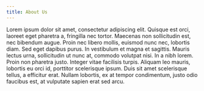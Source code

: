 ```yaml
---
title: About Us
---
```


Lorem ipsum dolor sit amet, consectetur adipiscing elit. Quisque est orci, laoreet eget pharetra a, fringilla nec tortor. Maecenas non sollicitudin est, nec bibendum augue. Proin nec libero mollis, euismod nunc nec, lobortis diam. Sed eget dapibus purus. In vestibulum et magna et sagittis. Mauris lectus urna, sollicitudin ut nunc at, commodo volutpat nisi. In a nibh lorem. Proin non pharetra justo. Integer vitae facilisis turpis. Aliquam leo mauris, lobortis eu orci id, porttitor scelerisque ipsum. Duis sit amet scelerisque tellus, a efficitur erat. Nullam lobortis, ex at tempor condimentum, justo odio faucibus est, at vulputate sapien erat sed arcu.
